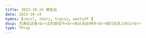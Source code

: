 ```yaml
---
title: 2023-10-24 祷告会
date: 2023-10-24
hymns: [cmzzl, zdarj, tcgcss, wmztsdf ]
dscp: 充满在这里<br>主的爱如今<br>祂从高处伸手<br>我们在天上的父<br>
type: TPray
---
```


